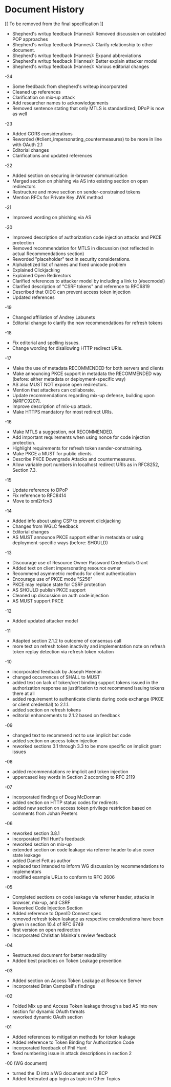 # Document History

   [[ To be removed from the final specification ]]

   * Shepherd's writup feedback (Hannes): Removed discussion on outdated POP approaches
   * Shepherd's writup feedback (Hannes): Clarify relationship to other document.
   * Shepherd's writup feedback (Hannes): Expand abbreviations
   * Shepherd's writup feedback (Hannes): Better explain attacker model
   * Shepherd's writup feedback (Hannes): Various editorial changes

   -24

   * Some feedback from shepherd's writeup incorporated
   * Cleaned up references
   * Clarification on mix-up attack
   * Add researcher names to acknowledgements
   * Removed sentence stating that only MTLS is standardized; DPoP is now as well

   -23

   * Added CORS considerations
   * Reworded (#client_impersonating_countermeasures) to be more in line with OAuth 2.1
   * Editorial changes
   * Clarifications and updated references

   -22

   * Added section on securing in-browser communication
   * Merged section on phishing via AS into existing section on open redirectors
   * Restructure and move section on sender-constrained tokens
   * Mention RFCs for Private Key JWK method

   -21

   * Improved wording on phishing via AS

   -20

   * Improved description of authorization code injection attacks and PKCE protection
   * Removed recommendation for MTLS in discussion (not reflected in actual Recommendations section)
   * Reworded "placeholder" text in security considerations.
   * Alphabetized list of names and fixed unicode problem
   * Explained Clickjacking
   * Explained Open Redirectors
   * Clarified references to attacker model by including a link to (#secmodel)
   * Clarified description of "CSRF tokens" and reference to RFC6819
   * Described that OIDC can prevent access token injection
   * Updated references

   -19

   * Changed affiliation of Andrey Labunets
   * Editorial change to clarify the new recommendations for refresh tokens

   -18

   * Fix editorial and spelling issues.
   * Change wording for disallowing HTTP redirect URIs.

   -17

   * Make the use of metadata RECOMMENDED for both servers and clients
   * Make announcing PKCE support in metadata the RECOMMENDED way (before: either metadata or deployment-specific way)
   * AS also MUST NOT expose open redirectors.
   * Mention that attackers can collaborate.
   * Update recommendations regarding mix-up defense, building upon [@RFC9207].
   * Improve description of mix-up attack.
   * Make HTTPS mandatory for most redirect URIs.

   -16

   * Make MTLS a suggestion, not RECOMMENDED.
   * Add important requirements when using nonce for code injection protection.
   * Highlight requirements for refresh token sender-constraining.
   * Make PKCE a MUST for public clients.
   * Describe PKCE Downgrade Attacks and countermeasures.
   * Allow variable port numbers in localhost redirect URIs as in RFC8252, Section 7.3.

   -15

   * Update reference to DPoP
   * Fix reference to RFC8414
   * Move to xml2rfcv3

   -14

   * Added info about using CSP to prevent clickjacking
   * Changes from WGLC feedback
   * Editorial changes
   * AS MUST announce PKCE support either in metadata or using deployment-specific ways (before: SHOULD)

   -13

   * Discourage use of Resource Owner Password Credentials Grant
   * Added text on client impersonating resource owner
   * Recommend asymmetric methods for client authentication
   * Encourage use of PKCE mode "S256"
   * PKCE may replace state for CSRF protection
   * AS SHOULD publish PKCE support
   * Cleaned up discussion on auth code injection
   * AS MUST support PKCE

   -12

   * Added updated attacker model

   -11

   * Adapted section 2.1.2 to outcome of consensus call
   * more text on refresh token inactivity and implementation note on refresh token replay detection via refresh token rotation

   -10

   * incorporated feedback by Joseph Heenan
   * changed occurrences of SHALL to MUST
   * added text on lack of token/cert binding support tokens issued in
      the authorization response as justification to not recommend
      issuing tokens there at all
   * added requirement to authenticate clients during code exchange
      (PKCE or client credential) to 2.1.1.
   * added section on refresh tokens
   * editorial enhancements to 2.1.2 based on feedback

   -09

   * changed text to recommend not to use implicit but code
   * added section on access token injection
   *  reworked sections 3.1 through 3.3 to be more specific on implicit
      grant issues

   -08

   * added recommendations re implicit and token injection
   * uppercased key words in Section 2 according to RFC 2119

   -07

   * incorporated findings of Doug McDorman
   * added section on HTTP status codes for redirects
   *  added new section on access token privilege restriction based on
      comments from Johan Peeters

   -06

   *  reworked section 3.8.1
   *  incorporated Phil Hunt's feedback
   *  reworked section on mix-up
   *  extended section on code leakage via referrer header to also cover
      state leakage
   *  added Daniel Fett as author
   *  replaced text intended to inform WG discussion by recommendations
      to implementors
   *  modified example URLs to conform to RFC 2606

   -05

   *  Completed sections on code leakage via referrer header, attacks in
      browser, mix-up, and CSRF
   *  Reworked Code Injection Section
   *  Added reference to OpenID Connect spec
   *  removed refresh token leakage as respective considerations have
      been given in section 10.4 of RFC 6749
   *  first version on open redirection
   *  incorporated Christian Mainka's review feedback

   -04

   *  Restructured document for better readability
   *  Added best practices on Token Leakage prevention

   -03

   *  Added section on Access Token Leakage at Resource Server
   *  incorporated Brian Campbell's findings

   -02

   *  Folded Mix up and Access Token leakage through a bad AS into new
      section for dynamic OAuth threats
   *  reworked dynamic OAuth section

   -01

   *  Added references to mitigation methods for token leakage
   *  Added reference to Token Binding for Authorization Code
   *  incorporated feedback of Phil Hunt
   *  fixed numbering issue in attack descriptions in section 2

   -00 (WG document)

   *  turned the ID into a WG document and a BCP
   *  Added federated app login as topic in Other Topics
